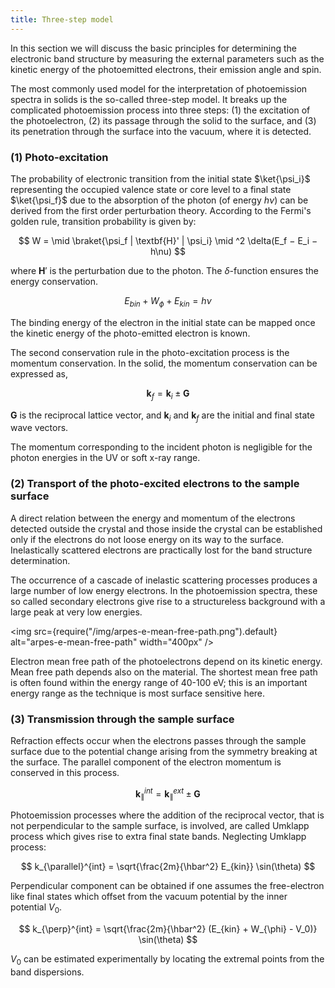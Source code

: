 ```yaml
---
title: Three-step model
---
```


In this section we will discuss the basic principles for determining the
electronic band structure by measuring the external parameters such as the
kinetic energy of the photoemitted electrons, their emission angle and spin.

The most commonly used model for the interpretation of photoemission spectra in
solids is the so-called three-step model. It breaks up the complicated
photoemission process into three steps: (1) the excitation of the photoelectron,
(2) its passage through the solid to the surface, and (3) its penetration
through the surface into the vacuum, where it is detected.

### (1) Photo-excitation
The probability of electronic transition from the initial state $\ket{\psi_i}$
representing the occupied valence state or core level to a final state
$\ket{\psi_f}$ due to the absorption of the photon (of energy $h\nu$) can be
derived from the first order perturbation theory. According to the Fermi's
golden rule, transition probability is given by:

$$
W = \mid \braket{\psi_f | \textbf{H}' | \psi_i} \mid ^2 \delta(E_f − E_i − h\nu)
$$

where $\textbf{H}'$ is the perturbation due to the photon. The
$\delta$-function ensures the energy conservation.

$$
E_{bin} + W_ϕ + E_{kin} = h\nu
$$

The binding energy of the electron in the initial state can be mapped once the
kinetic energy of the photo-emitted electron is known.

The second conservation rule in the photo-excitation process is the momentum
conservation. In the solid, the momentum conservation can be expressed as,

$$
\textbf{k}_f = \textbf{k}_i \pm \textbf{G}
$$

$\textbf{G}$ is the reciprocal lattice vector, and $\textbf{k}_i$  and
$\textbf{k}_f$  are the initial and final state wave vectors.

The momentum corresponding to the incident photon is negligible for the photon
energies in the UV or soft x-ray range.


### (2) Transport of the photo-excited electrons to the sample surface

A direct relation between the energy and momentum of the electrons detected
outside the crystal and those inside the crystal can be established only if the
electrons do not loose energy on its way to the surface. Inelastically scattered
electrons are practically lost for the band structure determination.

The occurrence of a cascade of inelastic scattering processes produces a large
number of low energy electrons. In the photoemission spectra, these so called
secondary electrons give rise to a structureless background with a large peak at
very low energies.

<img
  src={require("/img/arpes-e-mean-free-path.png").default}
  alt="arpes-e-mean-free-path"
  width="400px"
/>

Electron mean free path of the photoelectrons depend on its kinetic energy. Mean
free path depends also on the material. The shortest mean free path is often
found within the energy range of 40-100&nbsp;eV; this is an important energy
range as the technique is most surface sensitive here.

### (3) Transmission through the sample surface
Refraction effects occur when the electrons passes through the sample surface
due to the potential change arising from the symmetry breaking at the surface.
The parallel component of the electron momentum is conserved in this process.

$$
\textbf{k}_{\parallel}^{int} = \textbf{k}_{\parallel}^{ext} \pm \textbf{G}
$$

Photoemission processes where the addition of the reciprocal vector, that is not
perpendicular to the sample surface, is involved, are called Umklapp process
which gives rise to extra final state bands. Neglecting Umklapp process:

$$
k_{\parallel}^{int} = \sqrt{\frac{2m}{\hbar^2} E_{kin}} \sin(\theta)
$$

Perpendicular component can be obtained if one assumes the free-electron like
final states which offset from the vacuum potential by the inner potential
$V_0$.

$$
k_{\perp}^{int} = \sqrt{\frac{2m}{\hbar^2} (E_{kin} + W_{\phi} - V_0)} \sin(\theta)
$$

$V_0$ can be estimated experimentally by locating the extremal points from the
band dispersions.

